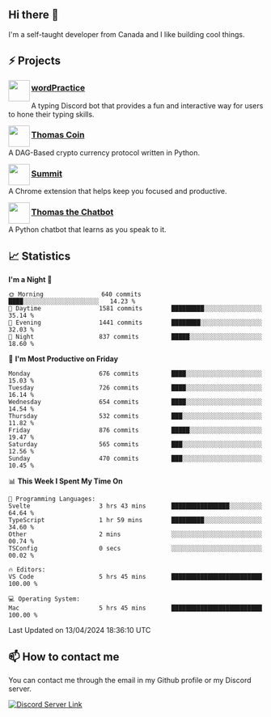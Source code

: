 <h2>Hi there 👋</h2>

<p>I'm a self-taught developer from Canada and I like building cool things.</p>

<h2>⚡ Projects</h2>

<img align="left" src="https://i.imgur.com/BIzs17V.png" width="42" height="42" />
<h3><a target="_blank" href="https://wordpractice.principle.sh/">wordPractice</a></h3>
<p>A typing Discord bot that provides a fun and interactive way for users to hone their typing skills.</p>

<img align="left" src="https://i.imgur.com/4FdQpgN.png" width="42" height="42" />
<h3><a href="https://github.com/principle105/thomas-coin">Thomas Coin</a></h3>
<p>A DAG-Based crypto currency protocol written in Python.</p>

<img align="left" src="https://i.imgur.com/Ly8Atho.png" width="42" height="42" />
<h3><a href="https://summit.sh/">Summit</a></h3>
<p>A Chrome extension that helps keep you focused and productive.</p>

<img align="left" src="https://i.imgur.com/hA9YF2s.png" width="42" height="42" />
<h3><a href="https://github.com/principle105/thomasthechatbot">Thomas the Chatbot</a></h3>
<p>A Python chatbot that learns as you speak to it.</p>

<h2>📈 Statistics</h2>

<!--START_SECTION:waka-->
**I'm a Night 🦉** 

```text
🌞 Morning                640 commits         ████░░░░░░░░░░░░░░░░░░░░░   14.23 % 
🌆 Daytime                1581 commits        █████████░░░░░░░░░░░░░░░░   35.14 % 
🌃 Evening                1441 commits        ████████░░░░░░░░░░░░░░░░░   32.03 % 
🌙 Night                  837 commits         █████░░░░░░░░░░░░░░░░░░░░   18.60 % 
```
📅 **I'm Most Productive on Friday** 

```text
Monday                   676 commits         ████░░░░░░░░░░░░░░░░░░░░░   15.03 % 
Tuesday                  726 commits         ████░░░░░░░░░░░░░░░░░░░░░   16.14 % 
Wednesday                654 commits         ████░░░░░░░░░░░░░░░░░░░░░   14.54 % 
Thursday                 532 commits         ███░░░░░░░░░░░░░░░░░░░░░░   11.82 % 
Friday                   876 commits         █████░░░░░░░░░░░░░░░░░░░░   19.47 % 
Saturday                 565 commits         ███░░░░░░░░░░░░░░░░░░░░░░   12.56 % 
Sunday                   470 commits         ███░░░░░░░░░░░░░░░░░░░░░░   10.45 % 
```


📊 **This Week I Spent My Time On** 

```text
💬 Programming Languages: 
Svelte                   3 hrs 43 mins       ████████████████░░░░░░░░░   64.64 % 
TypeScript               1 hr 59 mins        █████████░░░░░░░░░░░░░░░░   34.60 % 
Other                    2 mins              ░░░░░░░░░░░░░░░░░░░░░░░░░   00.74 % 
TSConfig                 0 secs              ░░░░░░░░░░░░░░░░░░░░░░░░░   00.02 % 

🔥 Editors: 
VS Code                  5 hrs 45 mins       █████████████████████████   100.00 % 

💻 Operating System: 
Mac                      5 hrs 45 mins       █████████████████████████   100.00 % 
```


 Last Updated on 13/04/2024 18:36:10 UTC
<!--END_SECTION:waka-->

<h2>📫 How to contact me</h2>

You can contact me through the email in my Github profile or my Discord server.

[![Discord Server Link](https://dcbadge.vercel.app/api/server/DHnk46C)](https://discord.gg/DHnk46C)

